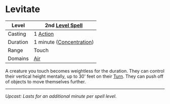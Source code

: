 # Levitate

| Level    | 2nd [Level Spell](../../../Spell%20Level.md)                                             |
| -------- | ----------------------------------------------------- |
| Casting  | 1 [Action](../../../../Game%20Procedures/Action.md)   |
| Duration | 1 minute ([Concentration](../../../Concentration.md)) |
| Range    | Touch                                                 |
| Domains  | [Air](../../../Spell%20Domains/Air.md)                |

A creature you touch becomes weightless for the duration. They can control their vertical height mentally, up to 30' feet on their [Turn](../../../../Game%20Procedures/Turn.md). They can push off of objects to move themselves further.

---
*Upcast: Lasts for an additional minute per spell level.*